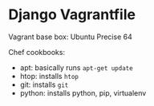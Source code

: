Django Vagrantfile
==================

Vagrant base box: Ubuntu Precise 64

Chef cookbooks:
- apt: basically runs `apt-get update`
- htop: installs `htop`
- git: installs `git`
- python: installs python, pip, virtualenv